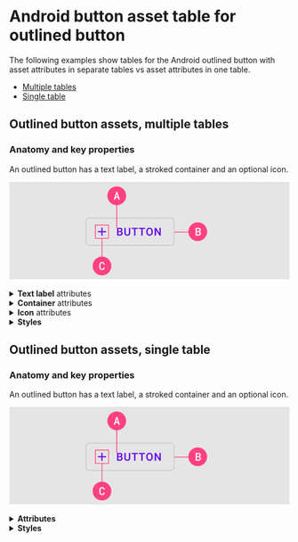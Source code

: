 # Android button asset table for outlined button

The following examples show tables for the Android outlined button with asset attributes in separate tables vs asset attributes in one table.

* [Multiple tables](#outlined-button-assets-mulitple-tables)
* [Single table](#outlined-button-assets-single-table)


## Outlined button assets, multiple tables


### Anatomy and key properties

An outlined button has a text label, a stroked container and an optional icon.


![<Placeholder diagram of outlined button anatomy. Replace this text if/when there is an approved diagram\>](button-examples/Android/assets/outline_button_anatomy_wide.png)


<details>
<summary><b>Text label</b> attributes</summary>
<br>

|  | Attribute | Related method(s) | Default value |
| --- | --- | --- | --- |
| **Text label** | `android:text` | `setText`<br/>`getText` | `null` |
| **Color** | `android:textColor` | `setTextColor`<br/>`getTextColor` | `?attr/colorPrimary` |
| **Typography** | `android:textAppearance` | `setTextAppearance` | `?attr/textAppearanceButton` |

</details>

<details>
<summary><b>Container</b> attributes</summary>
<br>

|  | Attribute | Related method(s) | Default value |
| --- | --- | --- | --- |
| **Color** | `app:backgroundTint` | `setBackgroundColor`<br/>`setBackgroundTintList`<br/>`getBackgroundTintList` | `@android:color/transparent` |
| **Stroke color** | `app:strokeColor` | `setStrokeColor`<br/>`setStrokeColorResource`<br/>`getStrokeColor` | `?attr/colorOnSurface` at 12% opacity |
| **Stroke width** | `app:strokeWidth` | `setStrokeWidth`<br/>`setStrokeWidthResource`<br/>`getStrokeWidth` | `1dp` |
| **Shape** | `app:shapeAppearance` | `setShapeAppearanceModel`<br/>`getShapeAppearanceModel` | `?attr/shapeAppearanceSmallComponent` |
| **Elevation** | `app:elevation` | `setElevation`<br/>`getElevation` | `0dp` |
| **Ripple color** | `app:rippleColor` | `setRippleColor`<br/>`setRippleColorResource`<br/>`getRippleColor` | `?attr/colorPrimary` at 12% opacity (pressed) |

</details>

<details>
<summary><b>Icon</b> attributes</summary>
<br>

|  | Attribute | Related method(s) | Default value |
| --- | --- | --- | --- |
| **Icon** | `app:icon` | `setIcon`<br/>`setIconResource`<br/>`getIcon` | `null` |
| **Color** | `app:iconTint` | `setIconTint`<br/>`setIconTintResource`<br/>`getIconTint` | `?attr/colorPrimary` |
| **Size** | `app:iconSize` | `setIconSize`<br/>`getIconSize` | `wrap_content` |
| **Gravity** (position relative to text label) | `app:iconGravity` | `setIconGravity`<br/>`getIconGravity` | `start` |
| **Padding** (space between icon and text label) | `app:iconPadding` | `setIconPadding`<br/>`getIconPadding` | `4dp` |

</details>

<details>
<summary><b>Styles</b></summary>
<br>

|  | Style |
| --- | --- |
| **Default style** | `Widget.MaterialComponents.Button.OutlinedButton` |
| **Icon style** | `Widget.MaterialComponents.Button.OutlinedButton.Icon` |

Default style theme attribute: `?attr/materialButtonOutlinedStyle`

See the full list of [styles](https://github.com/material-components/material-components-android/blob/master/lib/java/com/google/android/material/button/res/values/styles.xml) and [attrs](https://github.com/material-components/material-components-android/blob/master/lib/java/com/google/android/material/button/res/values/attrs.xml).

</details>

## Outlined button assets, single table 
### Anatomy and key properties

An outlined button has a text label, a stroked container and an optional icon.


![<Placeholder diagram of outlined button anatomy. Replace this text if/when there is an approved diagram\>](button-examples/Android/assets/outline_button_anatomy_wide.png)


<details>
<summary><b>Attributes</b></summary>
<br>

| Asset |  | Attribute | Related method(s) | Default value |
| --- | --- | --- | --- | --- |
| Text label | **Text label** | `android:text` | `setText`<br/>`getText` | `null` |
| Text label | **Color** | `android:textColor` | `setTextColor`<br/>`getTextColor` | `?attr/colorPrimary` |
| Text label | **Typography** | `android:textAppearance` | `setTextAppearance` | `?attr/textAppearanceButton` |
| Container | **Color** | `app:backgroundTint` | `setBackgroundColor`<br/>`setBackgroundTintList`<br/>`getBackgroundTintList` | `@android:color/transparent` |
| Container | **Stroke color** | `app:strokeColor` | `setStrokeColor`<br/>`setStrokeColorResource`<br/>`getStrokeColor` | `?attr/colorOnSurface` at 12% opacity |
| Container | **Stroke width** | `app:strokeWidth` | `setStrokeWidth`<br/>`setStrokeWidthResource`<br/>`getStrokeWidth` | `1dp` |
| Container | **Shape** | `app:shapeAppearance` | `setShapeAppearanceModel`<br/>`getShapeAppearanceModel` | `?attr/shapeAppearanceSmallComponent` |
| Container | **Elevation** | `app:elevation` | `setElevation`<br/>`getElevation` | `0dp` |
| Container | **Ripple color** | `app:rippleColor` | `setRippleColor`<br/>`setRippleColorResource`<br/>`getRippleColor` | `?attr/colorPrimary` at 12% opacity (pressed) |
| Icon | **Icon** | `app:icon` | `setIcon`<br/>`setIconResource`<br/>`getIcon` | `null` |
| Icon | **Color** | `app:iconTint` | `setIconTint`<br/>`setIconTintResource`<br/>`getIconTint` | `?attr/colorPrimary` |
| Icon | **Size** | `app:iconSize` | `setIconSize`<br/>`getIconSize` | `wrap_content` |
| Icon | **Gravity** (position relative to text label) | `app:iconGravity` | `setIconGravity`<br/>`getIconGravity` | `start` |
| Icon | **Padding** (space between icon and text label) | `app:iconPadding` | `setIconPadding`<br/>`getIconPadding` | `4dp` |

</details>

<details>
<summary><b>Styles</b></summary>
<br>

|  | Style |
| --- | --- |
| **Default style** | `Widget.MaterialComponents.Button.OutlinedButton` |
| **Icon style** | `Widget.MaterialComponents.Button.OutlinedButton.Icon` |

Default style theme attribute: `?attr/materialButtonOutlinedStyle`

See the full list of [styles](https://github.com/material-components/material-components-android/blob/master/lib/java/com/google/android/material/button/res/values/styles.xml) and [attrs](https://github.com/material-components/material-components-android/blob/master/lib/java/com/google/android/material/button/res/values/attrs.xml).

</details>

